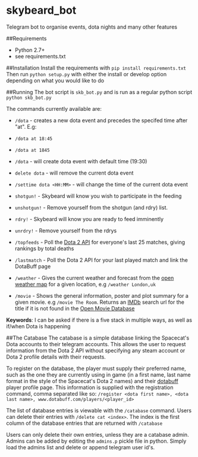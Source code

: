 # skybeard_bot
Telegram bot to organise events, dota nights and many other features

##Requirements
- Python 2.7+
- see requirements.txt

##Installation
Install the requirements with `pip install requirements.txt`
Then run `python setup.py` with either the install or develop option depending on what you would like to do

##Running
The bot script is `skb_bot.py` and is run as a regular python script
```python skb_bot.py```

The commands currently available are:
* `/dota` - creates a new dota event and precedes the specifed time after "at". E.g:
 * `/dota at 18:45`
 * `/dota at 1845`
 * `/dota` - will create dota event with default time (19:30)
    
* `delete dota` - will remove the current dota event
    
* `/settime dota <HH:MM>` - will change the time of the current dota event
    
* `shotgun!` - Skybeard will know you wish to participate in the feeding
* `unshotgun!` - Remove yourself from the shotgun (and rdry) list.
    
* `rdry!` - Skybeard will know you are ready to feed imminently
* `unrdry!` - Remove yourself from the rdrys
* `/topfeeds` - Poll the [Dota 2 API](http://dev.dota2.com/showthread.php?t=47115) for everyone's last 25 matches, giving rankings by total deaths
* `/lastmatch` - Poll the Dota 2 API for your last played match and link the DotaBuff page
    
* `/weather` - Gives the current weather and forecast from the [open weather map](http://openweathermap.org/) for a given location, e.g `/weather London,uk`
* `/movie` - Shows the general information, poster and plot summary for a given movie. e.g `/movie The Room`. Returns an [IMDb](http://www.imdb.com) search url for the title if it is not found in the [Open Movie Database](http://www.omdbapi.com/)

**Keywords**:
    I can be asked if there is a five stack in multiple ways, as well as if/when Dota is happening
    
##The Catabase
The catabase is a simple database linking the Spacecat's Dota accounts to their telegram accounts. This allows the user to request information from the Dota 2 API without specifying any steam account or Dota 2 profile details with their requests.

To register on the database, the player must supply their preferred name, such as the one they are currently using in game (in a first name, last name format in the style of the Spacecat's Dota 2 names) and their [dotabuff](http://www.dotabuff.com) player profile page. This information is supplied with the registration command, comma separated like so:
```/register <dota first name>, <dota last name>, www.dotabuff.com/players/<player_id> ```

The list of database entries is viewable with the `/catabase` command. Users can delete their entries with `/delete cat <index>`.
The index is the first column of the database entries that are returned with `/catabase`

Users can only delete their own entries, unless they are a catabase admin. Admins can be added by editing the `admins.p` pickle file in python. Simply load the admins list and delete or append telegram user id's.


    
  





